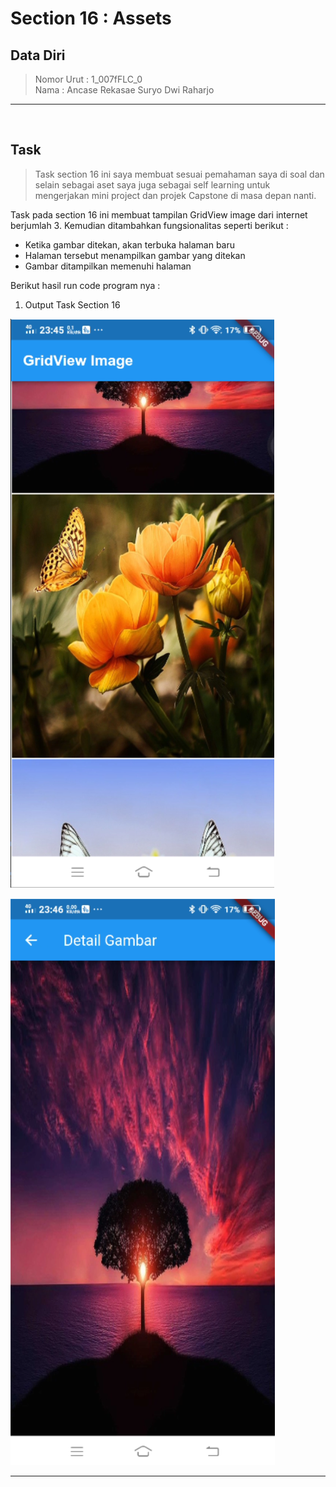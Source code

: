 # Section 16 : Assets

## Data Diri

> Nomor Urut  : 1_007fFLC_0 <br>
Nama        : Ancase Rekasae Suryo Dwi Raharjo

--- 

<br>

## **Task**

>Task section 16 ini saya membuat sesuai pemahaman saya di soal dan selain sebagai aset saya juga sebagai self learning untuk mengerjakan mini project dan projek Capstone di masa depan nanti.

Task pada section 16 ini membuat tampilan GridView image dari internet berjumlah 3. Kemudian ditambahkan fungsionalitas seperti berikut :
- Ketika gambar ditekan, akan terbuka halaman baru
- Halaman tersebut menampilkan gambar yang ditekan
- Gambar ditampilkan memenuhi halaman

Berikut hasil run code program nya :

1. Output Task Section 16 

![Screenshot 1 output Task](../Screenshots/Screenshot1_outputTask.png)

![Screenshot 2 output Task](../Screenshots/Screenshot2_outputTask.png)

---